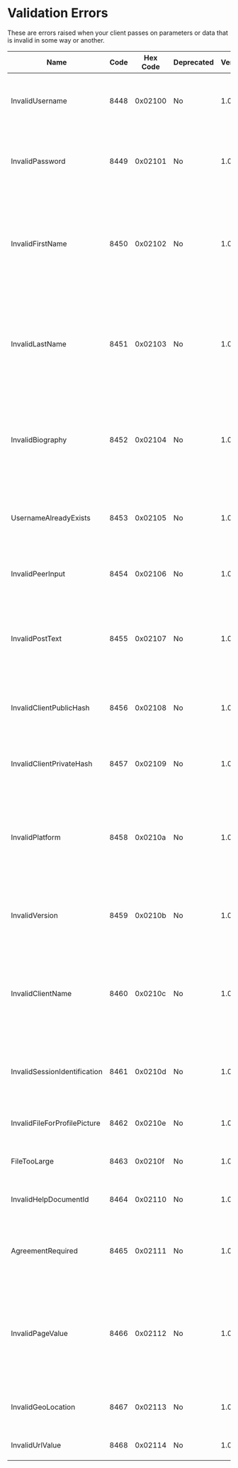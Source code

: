 # Validation Errors

These are errors raised when your client passes on parameters or data
that is invalid in some way or another.

| Name                         | Code | Hex Code | Deprecated | Versions | Description                                                                                                             |
|------------------------------|------|----------|------------|----------|-------------------------------------------------------------------------------------------------------------------------|
| InvalidUsername              | 8448 | 0x02100  | No         | 1.0      | The given username is invalid and does not meet the specification                                                       |
| InvalidPassword              | 8449 | 0x02101  | No         | 1.0      | The given password is insecure, see the message for further details                                                     |
| InvalidFirstName             | 8450 | 0x02102  | No         | 1.0      | The First Name provided contains invalid characters and or is too long, see the message for further details             |
| InvalidLastName              | 8451 | 0x02103  | No         | 1.0      | The Last Name provided contains invalid characters and or is too long, see the message for further details              |
| InvalidBiography             | 8452 | 0x02104  | No         | 1.0      | The Biography is too long or contains invalid characters, see the message for further details                           |
| UsernameAlreadyExists        | 8453 | 0x02105  | No         | 1.0      | The username is already registered in the network and cannot be used                                                    |
| InvalidPeerInput             | 8454 | 0x02106  | No         | 1.0      | The client provided an invalid peer identification as input                                                             |
| InvalidPostText              | 8455 | 0x02107  | No         | 1.0      | The post contains invalid characters or is too long, see the message for further details                                |
| InvalidClientPublicHash      | 8456 | 0x02108  | No         | 1.0      | The client's public hash is invalid and cannot be identified as a sha256                                                |
| InvalidClientPrivateHash     | 8457 | 0x02109  | No         | 1.0      | The client's private hash is invalid and cannot be identified as a sha256                                               |
| InvalidPlatform              | 8458 | 0x0210a  | No         | 1.0      | The platform name contains invalid characters or is too long, see the message for further details                       |
| InvalidVersion               | 8459 | 0x0210b  | No         | 1.0      | The version is invalid or is too long, see the message for further details                                              |
| InvalidClientName            | 8460 | 0x0210c  | No         | 1.0      | The client name contains invalid characters or is too long, see the message for further details                         |
| InvalidSessionIdentification | 8461 | 0x0210d  | No         | 1.0      | The session identification object is invalid, see the message for further details                                       |
| InvalidFileForProfilePicture | 8462 | 0x0210e  | No         | 1.0      | The given file is invalid for a profile picture                                                                         |
| FileTooLarge                 | 8463 | 0x0210f  | No         | 1.0      | The given file is too large to be processed                                                                             |
| InvalidHelpDocumentId        | 8464 | 0x02110  | No         | 1.0      | The given Help Document ID is invalid                                                                                   |
| AgreementRequired            | 8465 | 0x02111  | No         | 1.0      | The client/user must agree to the condition to invoke the method                                                        |
| InvalidPageValue             | 8466 | 0x02112  | No         | 1.0      | The `page` parameter contains an invalid value. It cannot be a negative value or 0, see the message for further details |
| InvalidGeoLocation           | 8467 | 0x02113  | No         | 1.0      | The given geo location value is invalid or too long                                                                     |
| InvalidUrlValue              | 8468 | 0x02114  | No         | 1.0      | The given URL input is invalid                                                                                          |